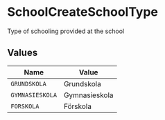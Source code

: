 # SchoolCreateSchoolType

Type of schooling provided at the school


## Values

| Name            | Value           |
| --------------- | --------------- |
| `GRUNDSKOLA`    | Grundskola      |
| `GYMNASIESKOLA` | Gymnasieskola   |
| `FORSKOLA`      | Förskola        |